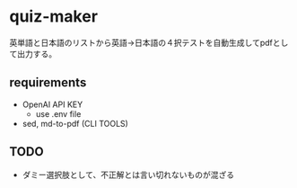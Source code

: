# quiz-maker
英単語と日本語のリストから英語->日本語の４択テストを自動生成してpdfとして出力する。

## requirements
- OpenAI API KEY
  - use .env file
- sed, md-to-pdf (CLI TOOLS)

## TODO
- ダミー選択肢として、不正解とは言い切れないものが混ざる

